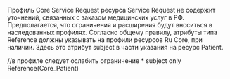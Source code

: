 Профиль Core Service Request ресурса Service Request не содержит уточнений, связанных с заказом медицинских услуг в РФ. Предполагается, что ограничения и расширения будут вноситься в наследованных профилях. 
Согласно общему правилу, атрибуты типа Reference должны указывать на профили ресурсов Ru Core, при наличии. Здесь это атрибут subject в части указания на ресурс Patient.

//в профиле следует ослабить ограничение * subject only Reference(Core_Patient)

